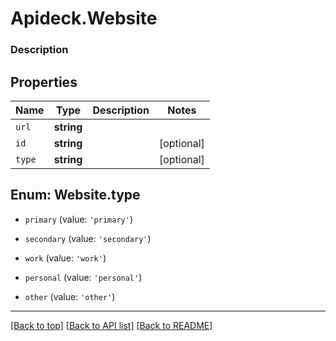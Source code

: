 # Apideck.Website

### Description

## Properties
Name | Type | Description | Notes
------------ | ------------- | ------------- | -------------
`url` | **string** |  | 
`id` | **string** |  | [optional] 
`type` | **string** |  | [optional] 





<a name="WebsiteType"></a>
## Enum: Website.type


* `primary` (value: `'primary'`)

* `secondary` (value: `'secondary'`)

* `work` (value: `'work'`)

* `personal` (value: `'personal'`)

* `other` (value: `'other'`)




---

[[Back to top]](#) [[Back to API list]](../../../../README.md#documentation-for-api-endpoints) [[Back to README]](../../../../README.md)


